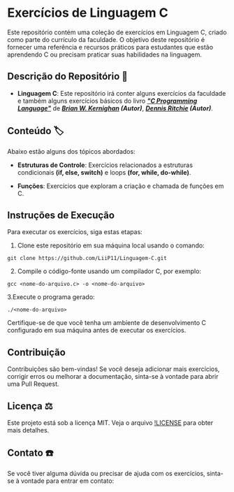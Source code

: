 # Exercícios de Linguagem C
Este repositório contém uma coleção de exercícios em Linguagem C, criado como parte do currículo da faculdade. O objetivo deste repositório é fornecer uma referência e recursos práticos para estudantes que estão aprendendo C ou precisam praticar suas habilidades na linguagem.

## Descrição do Repositório :newspaper:
- **Linguagem C**: Este repositório irá conter alguns exercícios da faculdade e também alguns exercícios básicos do livro ***["C Programming Language"](https://www.amazon.com.br/Programming-Language-Brian-W-Kernighan/dp/0131103628/ref=asc_df_0131103628/?tag=googleshopp00-20&linkCode=df0&hvadid=379787788238&hvpos=&hvnetw=g&hvrand=5166066883200803336&hvpone=&hvptwo=&hvqmt=&hvdev=c&hvdvcmdl=&hvlocint=&hvlocphy=9100703&hvtargid=pla-422923046090&psc=1)*** de ***[Brian W. Kernighan](https://pt.wikipedia.org/wiki/Brian_Kernighan) (Autor)***, ***[Dennis Ritchie](https://pt.wikipedia.org/wiki/Dennis_Ritchie) (Autor)***.

## Conteúdo :label:
Abaixo estão alguns dos tópicos abordados:

- **Estruturas de Controle**: Exercícios relacionados a estruturas condicionais **(if, else, switch)** e loops **(for, while, do-while)**.

- **Funções**: Exercícios que exploram a criação e chamada de funções em C.

## Instruções de Execução
Para executar os exercícios, siga estas etapas:

1. Clone este repositório em sua máquina local usando o comando:
```
git clone https://github.com/LiiP11/Linguagem-C.git
```
2. Compile o código-fonte usando um compilador C, por exemplo:
```
gcc <nome-do-arquivo.c> -o <nome-do-arquivo>
```
3.Execute o programa gerado:
```
./<nome-do-arquivo>
```
Certifique-se de que você tenha um ambiente de desenvolvimento C configurado em sua máquina antes de executar os exercícios.

## Contribuição
Contribuições são bem-vindas! Se você deseja adicionar mais exercícios, corrigir erros ou melhorar a documentação, sinta-se à vontade para abrir uma Pull Request.

## Licença :balance_scale:
Este projeto está sob a licença MIT. Veja o arquivo [!LICENSE](./LICENSE) para obter mais detalhes.

## Contato :phone:
Se você tiver alguma dúvida ou precisar de ajuda com os exercícios, sinta-se à vontade para entrar em contato:
